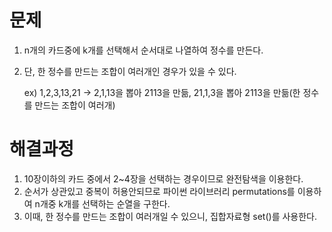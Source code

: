 # 문제

1. n개의 카드중에 k개를 선택해서 순서대로 나열하여 정수를 만든다.

2. 단, 한 정수를 만드는 조합이 여러개인 경우가 있을 수 있다.

   ex) 1,2,3,13,21 -> 2,1,13을 뽑아 2113을 만듦, 21,1,3을 뽑아 2113을 만듦(한 정수를 만드는 조합이 여러개)



# 해결과정

1. 10장이하의 카드 중에서 2~4장을 선택하는 경우이므로 완전탐색을 이용한다.
2. 순서가 상관있고 중복이 허용안되므로 파이썬 라이브러리 permutations를 이용하여 n개중 k개를 선택하는 순열을 구한다.
3. 이때, 한 정수를 만드는 조합이 여러개일 수 있으니, 집합자료형 set()를 사용한다.
